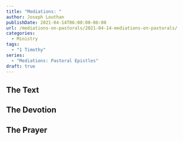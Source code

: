```yaml
---
title: "Mediations: "
author: Joseph Louthan
publishDate: 2021-04-14T06:00:00-06:00
url: /mediations-on-pastorals/2021-04-14-mediations-on-pastorals/
categories:
  - Ministry
tags:
  - "1 Timothy"
series:
  - "Mediations: Pastoral Epistles"
draft: true
---
```


## The Text


## The Devotion


## The Prayer

